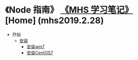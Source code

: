 # 《Node 指南》 [《MHS 学习笔记》] [Home] (mhs2019.2.28)

- 开始
  - [安装]
    - [安装win7]
    - [安装CentOS7]


##
[《MHS 学习笔记》]: https://mhsnet.github.io/note/ "《MHS 学习笔记》"
[Top]: https://mhsnet.github.io/note/node/guide/index.html "《Node 指南》"

[安装]: https://mhsnet.github.io/note/node/guide/start/install.html "安装"
[安装win7]: https://mhsnet.github.io/note/node/guide/start/install.html#install-win7 "安装win7"
[安装CentOS7]: https://mhsnet.github.io/note/node/guide/start/install.html#install-centos7 "安装CentOS7"
